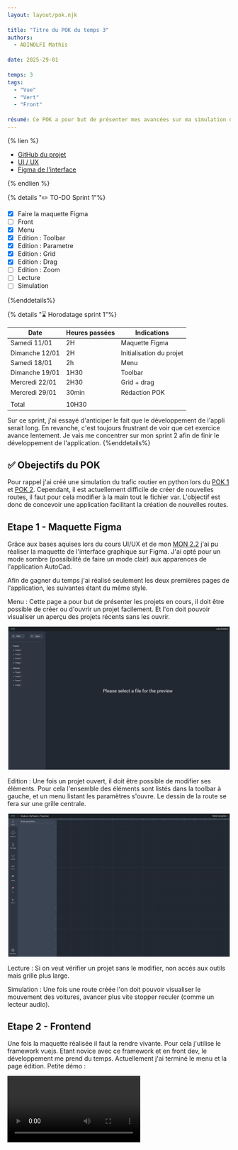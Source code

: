 ```yaml
---
layout: layout/pok.njk

title: "Titre du POK du temps 3"
authors:
  - ADINOLFI Mathis

date: 2025-29-01

temps: 3
tags:
  - "Vue"
  - "Vert"
  - "Front"

résumé: Ce POK a pour but de présenter mes avancées sur ma simulation du trafic routier en ville.
---
```


{% lien %}

- [GitHub du projet](https://github.com/Mathisadi/CTZ)
- [UI / UX](https://www.figma.com/proto/dopHqMIiH66xRPQrgtlRmr/CTZ?node-id=116-7&p=f&t=Zi46zE4Hgid765ho-0&scaling=min-zoom&content-scaling=fixed&page-id=1%3A5)
- [Figma de l'interface](https://www.figma.com/proto/dopHqMIiH66xRPQrgtlRmr/CTZ?node-id=1-4&p=f&t=Zi46zE4Hgid765ho-0&scaling=scale-down&content-scaling=fixed&page-id=0%3A1)

{% endlien %}

{% details "✏️ TO-DO Sprint 1"%}

- [x] Faire la maquette Figma
- [ ] Front
- [x] Menu
- [x] Edition : Toolbar
- [x] Edition : Parametre
- [x] Edition : Grid
- [x] Edition : Drag
- [ ] Edition : Zoom
- [ ] Lecture
- [ ] Simulation

{%enddetails%}

{% details "⌛ Horodatage sprint 1"%}

| Date           | Heures passées | Indications              |
| -------------- | -------------- | ------------------------ |
| Samedi 11/01   | 2H             | Maquette Figma           |
| Dimanche 12/01 | 2H             | Initialisation du projet |
| Samedi 18/01   | 2h             | Menu                     |
| Dimanche 19/01 | 1H30           | Toolbar                  |
| Mercredi 22/01 | 2H30           | Grid + drag              |
| Mercredi 29/01 | 30min          | Rédaction POK            |
|                |                |                          |
| Total          | 10H30          |                          |

Sur ce sprint, j'ai essayé d'anticiper le fait que le développement de l'appli serait long. En revanche, c'est toujours frustrant de voir que cet exercice avance lentement. Je vais me concentrer sur mon sprint 2 afin de finir le développement de l'application.
{%enddetails%}

## ✅ Obejectifs du POK

Pour rappel j'ai créé une simulation du trafic routier en python lors du [POK 1](../temps-1) et [POK 2](../temps-2). Cependant, il est actuellement difficile de créer de nouvelles routes, il faut pour cela modifier à la main tout le fichier var. L'objectif est donc de concevoir une application facilitant la création de nouvelles routes.

## Etape 1 - Maquette Figma

Grâce aux bases aquises lors du cours UI/UX et de mon [MON 2.2](.../mon/temps-2.2) j'ai pu réaliser la maquette de l'interface graphique sur Figma. J'ai opté pour un mode sombre (possibilité de faire un mode clair) aux apparences de l'application AutoCad.

Afin de gagner du temps j'ai réalisé seulement les deux premières pages de l'application, les suivantes étant du même style.

Menu : Cette page a pour but de présenter les projets en cours, il doit être possible de créer ou d'ouvrir un projet facilement. Et l'on doit pouvoir visualiser un aperçu des projets récents sans les ouvrir.

<div style="text-align: center;">
    <img src="Menu.png" width="500"/>
</div>

Edition : Une fois un projet ouvert, il doit être possible de modifier ses éléments. Pour cela l'ensemble des éléments sont listés dans la toolbar à gauche, et un menu listant les paramètres s'ouvre. Le dessin de la route se fera sur une grille centrale.

<div style="text-align: center;">
    <img src="Appli.png" width="500"/>
</div>

Lecture : Si on veut vérifier un projet sans le modifier, non accés aux outils mais grille plus large.

Simulation : Une fois une route créée l'on doit pouvoir visualiser le mouvement des voitures, avancer plus vite stopper reculer (comme un lecteur audio).

## Etape 2 - Frontend

Une fois la maquette réalisée il faut la rendre vivante. Pour cela j'utilise le framework vuejs. Etant novice avec ce framework et en front dev, le développement me prend du temps. Actuellement j'ai terminé le menu et la page édition. Petite démo :

<video controls src="Demo.mp4"></video>
